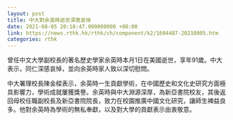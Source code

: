 ```yaml
---
layout: post
title: 中大對余英時逝世深表哀悼
date: 2021-08-05 20:18:47.000000000 +08:00
link: https://news.rthk.hk/rthk/ch/component/k2/1604487-20210805.htm
categories: rthk
---
```


曾任中文大學副校長的著名歷史學家余英時本月1日在美國逝世，享年91歲。中大表示，同仁深感哀悼，並向余英時家人致以深切慰問。

中大署理校長陳金樑表示，余英時一生貢獻學術，在中國歷史和文化史研究方面極具影響力，學術成就屢獲獎譽。余英時與中大淵源深厚，為新亞書院校友，其後返回母校任職副校長及新亞書院院長，致力在校園推廣中國文化研究，讓師生裨益良多。他對余英時為學術的無私奉獻，以及對大學的貢獻表示由衷敬意。
